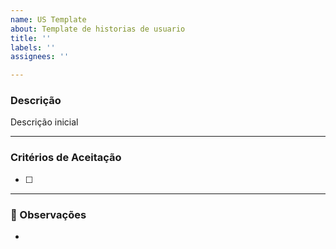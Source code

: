 ```yaml
---
name: US Template
about: Template de historias de usuario
title: ''
labels: ''
assignees: ''

---
```


### Descrição
<!-- Exemplo: Como [tipo de usuário], quero [objetivo] para que [benefício]. -->
Descrição inicial

---

### Critérios de Aceitação
<!-- Regras que a funcionalidade deve seguir para ser considerada concluída. -->
- [ ] 


---

### 📎 Observações
<!-- Qualquer detalhe adicional ou dependência importante. -->
-
